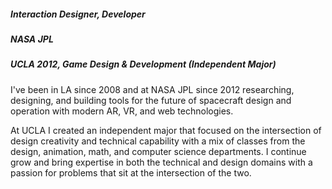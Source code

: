 ##### Interaction Designer, Developer
##### NASA JPL
##### UCLA 2012, Game Design & Development (Independent Major)

I've been in LA since 2008 and at NASA JPL since 2012 researching, designing, and building tools for the future of spacecraft design and operation with modern AR, VR, and web technologies.

At UCLA I created an independent major that focused on the intersection of design creativity and technical capability with a mix of classes from the design, animation, math, and computer science departments.
I continue grow and bring expertise in both the technical and design domains with a passion for problems that sit at the intersection of the two.
<!--
**_TODO: I have a drive to research and understand a problem in order to solve it. You can't properly design and build a tool without understanding what it's for._**
-->

<!--
### Skills

- C / C++
- C#
- Javascript
- HTML / CSS
- Leadership
- User Research
- Vision Storyboards
- Prototyping
- UX & Interaction Design
- Visualization
- AR / VR Design and Development
- ~~Python~~

### Awards & Publications
**Best AR Experience (ProtoSpace)**
##### Unity Vision Summit 2017

**NASA Achievement Awards**

##### NASA JPL

_Mariner Award_

_Mars Visualization_

_IME_

**JPL Foundry Furnace**
##### SECESA
-->
